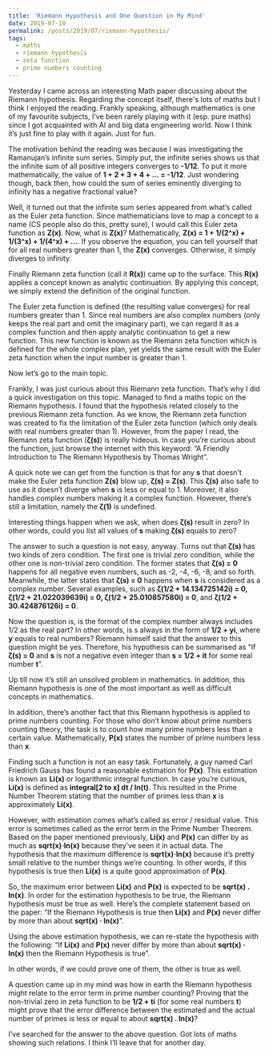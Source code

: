 ```yaml
---
title: 'Riemann Hypothesis and One Question in My Mind'
date: 2019-07-10
permalink: /posts/2019/07/riemann-hypothesis/
tags:
  - maths
  - riemann hypothesis
  - zeta function
  - prime numbers counting
---
```


Yesterday I came across an interesting Math paper discussing about the Riemann hypothesis. Regarding the concept itself, there's lots of maths but I think I enjoyed the reading. Frankly speaking, although mathematics is one of my favourite subjects, I’ve been rarely playing with it (esp. pure maths) since I got acquainted with AI and big data engineering world. Now I think it’s just fine to play with it again. Just for fun.

The motivation behind the reading was because I was investigating the Ramanujan’s infinite sum series. Simply put, the infinite series shows us that the infinite sum of all positive integers converges to <b>-1/12</b>. To put it more mathematically, the value of <b>1 + 2 + 3 + 4 + … = -1/12</b>. Just wondering though, back then, how could the sum of series eminently diverging to infinity has a negative fractional value?

Well, it turned out that the infinite sum series appeared from what’s called as the Euler zeta function. Since mathematicians love to map a concept to a name (CS people also do this, pretty sure), I would call this Euler zeta function as <b>Z(x)</b>. Now, what is <b>Z(x)</b>? Mathematically, <b>Z(x) = 1 + 1/(2^x) + 1/(3^x) + 1/(4^x) + …</b>. If you observe the equation, you can tell yourself that for all real numbers greater than 1, the <b>Z(x)</b> converges. Otherwise, it simply diverges to infinity.

Finally Riemann zeta function (call it <b>R(x)</b>) came up to the surface. This <b>R(x)</b> applies a concept known as analytic continuation. By applying this concept, we simply extend the definition of the original function.

The Euler zeta function is defined (the resulting value converges) for real numbers greater than 1. Since real numbers are also complex numbers (only keeps the real part and omit the imaginary part), we can regard it as a complex function and then apply analytic continuation to get a new function. This new function is known as the Riemann zeta function which is defined for the whole complex plan, yet yields the same result with the Euler zeta function when the input number is greater than 1.

Now let’s go to the main topic.

Frankly, I was just curious about this Riemann zeta function. That’s why I did a quick investigation on this topic. Managed to find a maths topic on the Riemann hypothesis. I found that the hypothesis related closely to the previous Riemann zeta function. As we know, the Riemann zeta function was created to fix the limitation of the Euler zeta function (which only deals with real numbers greater than 1). However, from the paper I read, the Riemann zeta function (<b>ζ(s)</b>) is really hideous. In case you’re curious about the function, just browse the internet with this keyword: “A Friendly Introduction to The Riemann Hypothesis by Thomas Wright”.

A quick note we can get from the function is that for any <b>s</b> that doesn't make the Euler zeta function <b>Z(s)</b> blow up, <b>ζ(s) = Z(s)</b>. This <b>ζ(s)</b> also safe to use as it doesn’t diverge when <b>s</b> is less or equal to 1. Moreover, it also handles complex numbers making it a complex function. However, there’s still a limitation, namely the <b>ζ(1)</b> is undefined. 

Interesting things happen when we ask, when does <b>ζ(s)</b> result in zero? In other words, could you list all values of <b>s</b> making <b>ζ(s)</b> equals to zero?

The answer to such a question is not easy, anyway. Turns out that <b>ζ(s)</b> has two kinds of zero condition. The first one is trivial zero condition, while the other one is non-trivial zero condition. The former states that <b>ζ(s) = 0</b> happens for all negative even numbers, such as -2, -4, -6, -8, and so forth. Meanwhile, the latter states that <b>ζ(s) = 0</b> happens when <b>s</b> is considered as a complex number. Several examples, such as <b>ζ(1/2 + 14.134725142i) = 0, ζ(1/2 + 21.022039639i) = 0, ζ(1/2 + 25.010857580i) = 0</b>, and <b>ζ(1/2 + 30.424876126i) = 0</b>.

Now the question is, is the format of the complex number always includes 1/2 as the real part? In other words, is s always in the form of <b>1/2 + yi</b>, where <b>y</b> equals to real numbers? Riemann himself said that the answer to this question might be yes. Therefore, his hypothesis can be summarised as "If <b>ζ(s) = 0</b> and <b>s</b> is not a negative even integer than <b>s = 1/2 + it</b> for some real number <b>t</b>".

Up till now it’s still an unsolved problem in mathematics. In addition, this Riemann hypothesis is one of the most important as well as difficult concepts in mathematics.

In addition, there’s another fact that this Riemann hypothesis is applied to prime numbers counting. For those who don’t know about prime numbers counting theory, the task is to count how many prime numbers less than a certain value. Mathematically, <b>P(x)</b> states the number of prime numbers less than <b>x</b>.

Finding such a function is not an easy task. Fortunately, a guy named Carl Friedrich Gauss has found a reasonable estimation for <b>P(x)</b>. This estimation is known as <b>Li(x)</b> or logarithmic integral function. In case you’re curious, <b>Li(x)</b> is defined as <b>integral[2 to x] dt / ln(t)</b>. This resulted in the Prime Number Theorem stating that the number of primes less than <b>x</b> is approximately <b>Li(x)</b>.

However, with estimation comes what’s called as error / residual value. This error is sometimes called as the error term in the Prime Number Theorem. Based on the paper mentioned previously, <b>Li(x)</b> and <b>P(x)</b> can differ by as much as <b>sqrt(x)·ln(x)</b> because they’ve seen it in actual data. The hypothesis that the maximum difference is <b>sqrt(x)·ln(x)</b> because it’s pretty small relative to the number things we’re counting. In other words, if this hypothesis is true then <b>Li(x)</b> is a quite good approximation of <b>P(x)</b>.

So, the maximum error between <b>Li(x)</b> and <b>P(x)</b> is expected to be <b>sqrt(x) . ln(x)</b>. In order for the estimation hypothesis to be true, the Riemann hypothesis must be true as well. Here’s the complete statement based on the paper: “If the Riemann Hypothesis is true then <b>Li(x)</b> and <b>P(x)</b> never differ by more than about <b>sqrt(x) · ln(x)</b>”.

Using the above estimation hypothesis, we can re-state the hypothesis with the following: “If <b>Li(x)</b> and <b>P(x)</b> never differ by more than about <b>sqrt(x) · ln(x)</b> then the Riemann Hypothesis is true”.

In other words, if we could prove one of them, the other is true as well.

A question came up in my mind was how in earth the Riemann hypothesis might relate to the error term in prime number counting? Proving that the non-trivial zero in zeta function to be <b>1/2 + ti</b> (for some real numbers <b>t</b>) might prove that the error difference between the estimated and the actual number of primes is less or equal to about <b>sqrt(x) . ln(x)</b>?

I’ve searched for the answer to the above question. Got lots of maths showing such relations. I think I’ll leave that for another day.
